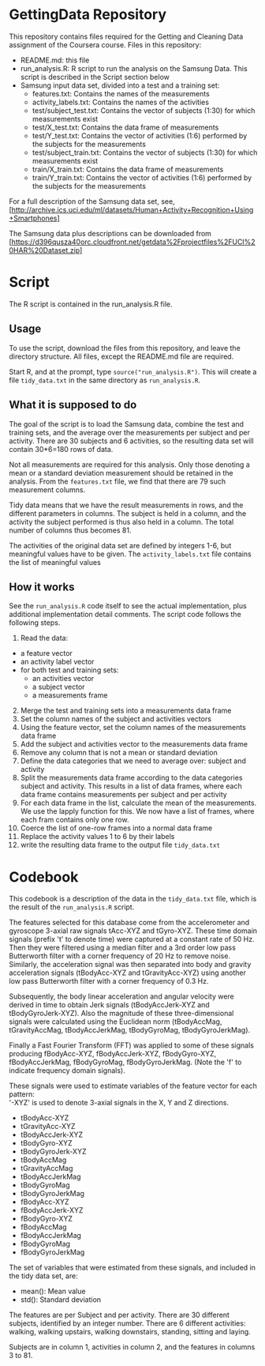 # GettingData Repository

This repository contains files required for the Getting and Cleaning Data assignment of the Coursera course.
Files in this repository:

* README.md: this file
* run_analysis.R: R script to run the analysis on the Samsung Data. This script is described in the Script section below
* Samsung input data set, divided into a test and a training set:
  * features.txt: Contains the names of the measurements
  * activity_labels.txt: Contains the names of the activities
  * test/subject_test.txt: Contains the vector of subjects (1:30) for which measurements exist 
  * test/X_test.txt: Contains the data frame of measurements
  * test/Y_test.txt: Contains the vector of activities (1:6) performed by the subjects for the measurements
  * test/subject_train.txt: Contains the vector of subjects (1:30) for which measurements exist 
  * train/X_train.txt: Contains the data frame of measurements
  * train/Y_train.txt: Contains the vector of activities (1:6) performed by the subjects for the measurements

For a full description of the Samsung data set, see, [http://archive.ics.uci.edu/ml/datasets/Human+Activity+Recognition+Using+Smartphones]

The Samsung data plus descriptions can be downloaded from [https://d396qusza40orc.cloudfront.net/getdata%2Fprojectfiles%2FUCI%20HAR%20Dataset.zip]

# Script
The R script is contained in the run_analysis.R file.

## Usage
To use the script, download the files from this repository, and leave the directory structure. All files, except the README.md file are required.

Start R, and at the prompt, type `source("run_analysis.R")`.
This will create a file `tidy_data.txt` in the same directory as `run_analysis.R`.

## What it is supposed to do
The goal of the script is to load the Samsung data, combine the test and training sets, and the average over the measurements per subject and per activity. There are 30 subjects and 6 activities, so the resulting data set will contain 30*6=180 rows of data.

Not all measurements are required for this analysis. Only those denoting a mean or a standard deviation measurement should be retained in the analysis. From the `features.txt` file, we find that there are 79 such measurement columns. 

Tidy data means that we have the result measurements in rows, and the different parameters in columns. The subject is held in a column, and the activity the subject performed is thus also held in a column. The total number of columns thus becomes 81.

The activities of the original data set are defined by integers 1-6, but meaningful values have to be given. The `activity_labels.txt` file contains the list of meaningful values

## How it works

See the `run_analysis.R` code itself to see the actual implementation, plus additional
implementation detail comments. The script code follows the following steps.

1. Read the data:
  * a feature vector
  * an activity label vector
  * for both test and training sets:
    * an activities vector
    * a subject vector
    * a measurements frame
2. Merge the test and training sets into a measurements data frame
3. Set the column names of the subject and activities vectors
4. Using the feature vector, set the column names of the measurements data frame
5. Add the subject and activities vector to the measurements data frame
6. Remove any column that is not a mean or standard deviation
7. Define the data categories that we need to average over: subject and activity
8. Split the measurements data frame according to the data categories subject and activity.
   This results in a list of data frames, where each data frame contains measurements per 
   subject and per activity
9. For each data frame in the list, calculate the mean of the measurements. We use the lapply
   function for this. We now have a list of frames, where each fram contains only one row.
10. Coerce the list of one-row frames into a normal data frame
11. Replace the activity values 1 to 6 by their labels
12. write the resulting data frame to the output file `tidy_data.txt`

# Codebook

This codebook is a description of the data in the `tidy_data.txt` file, which is the result of
the `run_analysis.R` script.

The features selected for this database come from the accelerometer and gyroscope 3-axial raw signals tAcc-XYZ and tGyro-XYZ. These time domain signals (prefix 't' to denote time) were captured at a constant rate of 50 Hz. Then they were filtered using a median filter and a 3rd order low pass Butterworth filter with a corner frequency of 20 Hz to remove noise. Similarly, the acceleration signal was then separated into body and gravity acceleration signals (tBodyAcc-XYZ and tGravityAcc-XYZ) using another low pass Butterworth filter with a corner frequency of 0.3 Hz. 

Subsequently, the body linear acceleration and angular velocity were derived in time to obtain Jerk signals (tBodyAccJerk-XYZ and tBodyGyroJerk-XYZ). Also the magnitude of these three-dimensional signals were calculated using the Euclidean norm (tBodyAccMag, tGravityAccMag, tBodyAccJerkMag, tBodyGyroMag, tBodyGyroJerkMag). 

Finally a Fast Fourier Transform (FFT) was applied to some of these signals producing fBodyAcc-XYZ, fBodyAccJerk-XYZ, fBodyGyro-XYZ, fBodyAccJerkMag, fBodyGyroMag, fBodyGyroJerkMag. (Note the 'f' to indicate frequency domain signals). 

These signals were used to estimate variables of the feature vector for each pattern:  
'-XYZ' is used to denote 3-axial signals in the X, Y and Z directions.

* tBodyAcc-XYZ
* tGravityAcc-XYZ
* tBodyAccJerk-XYZ
* tBodyGyro-XYZ
* tBodyGyroJerk-XYZ
* tBodyAccMag
* tGravityAccMag
* tBodyAccJerkMag
* tBodyGyroMag
* tBodyGyroJerkMag
* fBodyAcc-XYZ
* fBodyAccJerk-XYZ
* fBodyGyro-XYZ
* fBodyAccMag
* fBodyAccJerkMag
* fBodyGyroMag
* fBodyGyroJerkMag

The set of variables that were estimated from these signals, and included in the tidy data set, are: 

* mean(): Mean value
* std(): Standard deviation

The features are per Subject and per activity. There are 30 different subjects, identified by an integer number. There are 6 different activities: walking, walking upstairs, walking downstairs, standing, sitting and laying.

Subjects are  in column 1, activities in column 2, and the features in columns 3 to 81.

